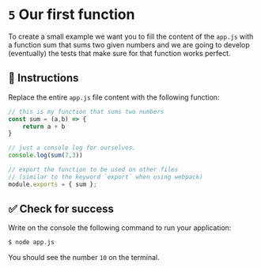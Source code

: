 # `5` Our first function

To create a small example we want you to fill the content of the `app.js` with a function sum that sums two given numbers and we are going to develop (eventually) the tests that make sure for that function works perfect.

## 📝 Instructions

Replace the entire `app.js` file content with the following function:

```js
// this is my function that sums two numbers
const sum = (a,b) => {
    return a + b
}

// just a console log for ourselves.
console.log(sum(7,3))

// export the function to be used on other files 
// (similar to the keyword `export` when using webpack)
module.exports = { sum };
```

## ✅ Check for success

Write on the console the following command to run your application:

```bash
$ node app.js
```

You should see the number `10` on the terminal.